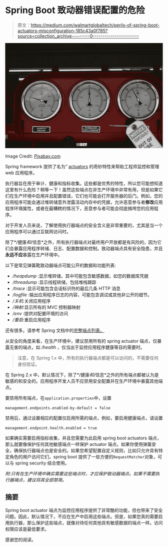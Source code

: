 # Spring Boot 致动器错误配置的危险

> 原文：<https://medium.com/walmartglobaltech/perils-of-spring-boot-actuators-misconfiguration-185c43a0f785?source=collection_archive---------0----------------------->

![](img/417591d04504f4ec70d8475f41d70433.png)

Image Credit: [Pixabay.com](https://pixabay.com/photos/oil-rig-drilling-bop-actuator-1183699/)

Spring framework 提供了名为“ [actuators](https://docs.spring.io/spring-boot/docs/current/reference/html/production-ready-features.html#production-ready-enabling) 的奇妙特性来帮助工程师监控和管理 web 应用程序。

执行器旨在用于审计、健康和指标收集。这些都是优秀的特性，所以您可能想知道这里有什么危险？稍等一下！虽然这些端点在非生产环境中非常有用，但是如果它们在生产环境中启用并且配置错误，它们也可能会打开服务器的后门。例如，您的应用程序可能会通过堆转储意外泄露活动内存中的凭据，允许恶意参与者**修改**应用程序环境属性，或者在最糟糕的情况下，恶意参与者可能会彻底搞垮您的应用程序。

对于开发人员来说，了解使用执行器端点的安全含义是非常重要的，尤其是当一个应用程序可以通过互联网访问时。

除了*/健康*和*/信息*之外，所有执行器端点对最终用户开放都是有风险的，因为它们会暴露应用程序转储、日志、配置数据和控制。致动器端点具有安全隐患，并且**永远不应**暴露在生产环境中。

以下是常见弹簧靴致动器端点可能公开的数据和功能列表:

*   */heapdump* :显示堆转储，其中可能包含敏感数据，如您的数据库凭据
*   */threadump* :显示线程转储，包括堆栈跟踪
*   */trace* :显示可能包含会话标识符的最后几条 HTTP 消息
*   */logfile* :输出应用程序日志的内容，可能包含调试或其他非公开的细节。
*   */关机*:关闭应用程序
*   */映射*:显示所有的 MVC 控制器映射
*   */env* :提供对配置环境的访问
*   */重启*:重启应用程序

还有很多。请参考 Spring 文档中的[完整端点列表。](https://docs.spring.io/spring-boot/docs/current/reference/html/production-ready-features.html#production-ready-enabling)

从安全的角度来看，在生产环境中，建议禁用所有的 spring actuator 端点，仅暴露无害的端点，如 */health* ，仅当出于监控应用程序健康等目的需要时。

> 注意，在 Spring 1.x 中，所有的执行器端点都是可以访问的，不需要任何身份验证。

在 Spring 2.x 中，默认情况下，除了*/健康*和*/信息*之外的所有端点都被认为是敏感的和安全的。应用程序开发人员不应禁用安全配置并在生产环境中暴露其他端点。

要禁用所有端点，在`application.properties`中，设置

```
management.endpoints.enabled-by-default = false
```

禁用后，通过设置相应的配置仅启用所需的端点，例如，要启用健康端点，请设置

```
management.endpoint.health.enabled = true
```

如果确实需要启用指标收集，并且您需要为此启用 spring boot actuators 端点，那么就要像保护任何其他敏感端点一样保护 actuator 端点。如果你使用弹簧安全，确保执行器端点也是安全的。如果您希望配置自定义规则，比如只允许具有特定角色的用户访问它们，spring boot 提供了一些方便的`RequestMatcher`对象，可以与 spring security 结合使用。

*附:只有在生产环境中确实需要这些端点时，才应保护致动器端点。如果不需要执行器端点，建议将其全部禁用。*

## 摘要

Spring boot actuator 端点为监控应用程序提供了非常酷的功能，但也带来了安全问题。因此，默认情况下，不应在生产中启用这些端点。但是，如果您真的需要启用执行器，那么保护这些端点，就像对待任何其他具有敏感数据的端点一样。访问权限应该是最低要求。

感谢您的阅读。